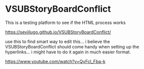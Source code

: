 # VSUBStoryBoardConflict

This is a testing platform to see if the HTML process works


https://seviilugo.github.io/VSUBStoryBoardConflict/

use this to find smart way to edit this... i believe the VSUBStoryBoardConflict should come handy when setting up the hyperlinks... i might have to do it again in much easier format.

https://www.youtube.com/watch?v=QyFcl_Fba-k
